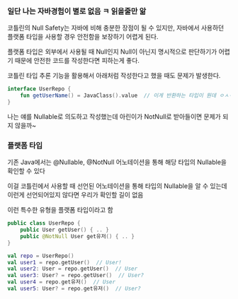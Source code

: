 ### 일단 나는 자바경험이 별로 없음 ㅋ 읽을줄만 앎

코틀린의 Null Safety는 자바에 비해 충분한 장점이 될 수 있지만, 자바에서 사용하던 플랫폼 타입을 사용할 경우 안전함을 보장하기 어렵게 된다.

플랫폼 타입은 외부에서 사용될 때 Null인지 Null이 아닌지 명시적으로 판단하기가 어렵기 때문에 안전한 코드를 작성한다면 피하는게 좋다.

코틀린 타입 추론 기능을 활용해서 아래처럼 작성한다고 했을 때도 문제가 발생한다.

```kotlin
interface UserRepo {
    fun getUserName() = JavaClass().value  // 이게 반환하는 타입이 뭔데 ㅇㅅㅇ
}
```

나는 얘를 Nullable로 의도하고 작성했는데 아린이가 NotNull로 받아들이면 문제가 되지 않을까~

### 플랫폼 타입

기존 Java에서는 @Nullable, @NotNull 어노테이션을 통해 해당 타입의 Nullable을 확인할 수 있다

이걸 코틀린에서 사용할 때 선언된 어노테이션을 통해 타입의 Nullable을 알 수 있는데 이런게 선언되어있지 않다면 우리가 확인할 길이 없음

이런 특수한 유형을 플랫폼 타입이라고 함

```kotlin
public class UserRepo {
    public User getUser() { .. }
    public @NotNull User get유저() { .. }
}

val repo = UserRepo()
val user1 = repo.getUser()  // User!
val user2: User = repo.getUser()  // User
val user3: User? = repo.getUser()  // User?
val user4 = repo.get유저()  // User
val user5: User? = repo.get유저()  // User?
```